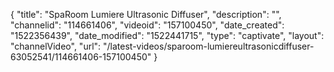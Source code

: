 {
    "title": "SpaRoom Lumiere Ultrasonic Diffuser",
    "description": "",
    "channelid": "114661406",
    "videoid": "157100450",
    "date_created": "1522356439",
    "date_modified": "1522441715",
    "type": "captivate",
    "layout": "channelVideo",
    "url": "\/latest-videos\/sparoom-lumiereultrasonicdiffuser-63052541\/114661406-157100450"
}